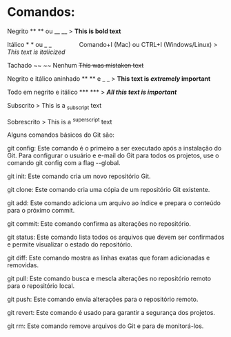 # Comandos:

Negrito	** ** ou __ __	> **This is bold text**

Itálico	* * ou _ _     	Comando+I (Mac) ou CTRL+I (Windows/Linux) > _This text is italicized_

Tachado	~~ ~~	Nenhum	~~This was mistaken text~~

Negrito e itálico aninhado	** ** e _ _	> **This text is _extremely_ important**

Todo em negrito e itálico	*** ***	> ***All this text is important***

Subscrito	<sub> </sub>	> This is a <sub>subscript</sub> text	

Sobrescrito	<sup> </sup>	> This is a <sup>superscript</sup> text

Alguns comandos básicos do Git são: 

git config:
 Este comando é o primeiro a ser executado após a instalação do Git. Para configurar o usuário e e-mail do Git para todos os projetos, use o comando git config com a flag --global.

git init:
 Este comando cria um novo repositório Git. 

git clone:
 Este comando cria uma cópia de um repositório Git existente. 

git add:
 Este comando adiciona um arquivo ao índice e prepara o conteúdo para o próximo commit. 

git commit:
 Este comando confirma as alterações no repositório. 

git status:
 Este comando lista todos os arquivos que devem ser confirmados e permite visualizar o estado do repositório. 

git diff:
 Este comando mostra as linhas exatas que foram adicionadas e removidas. 

git pull:
 Este comando busca e mescla alterações no repositório remoto para o repositório local. 

git push:
 Este comando envia alterações para o repositório remoto. 

git revert:
 Este comando é usado para garantir a segurança dos projetos. 

git rm:
 Este comando remove arquivos do Git e para de monitorá-los. 